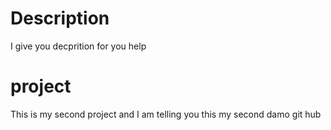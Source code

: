 # Description
I give you decprition for you help
# project
 This is my second project and I am telling you this my second damo git hub 